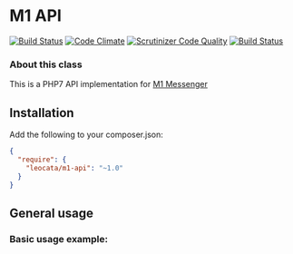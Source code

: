 # M1 API
[![Build Status](https://travis-ci.org/RushCode/m1-api.svg?branch=master)](https://travis-ci.org/RushCode/m1-api) [![Code Climate](https://codeclimate.com/github/RushCode/m1-api/badges/gpa.svg)](https://codeclimate.com/github/RushCode/m1-api) [![Scrutinizer Code Quality](https://scrutinizer-ci.com/g/RushCode/m1-api/badges/quality-score.png?b=master)](https://scrutinizer-ci.com/g/RushCode/m1-api/?branch=master) [![Build Status](https://scrutinizer-ci.com/g/RushCode/m1-api/badges/build.png?b=master)](https://scrutinizer-ci.com/g/RushCode/m1-api/build-status/master)

### About this class

This is a PHP7 API implementation for [M1 Messenger](https://play.google.com/store/apps/details?id=smile.m1project)

## Installation

Add the following to your composer.json:

```json
{
  "require": {
    "leocata/m1-api": "~1.0"
  }
}
```

## General usage
### Basic usage example:

```php

```